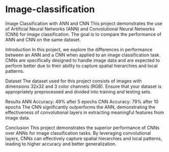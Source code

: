 # Image-classification

Image Classification with ANN and CNN
This project demonstrates the use of Artificial Neural Networks (ANN) and Convolutional Neural Networks (CNN) for image classification. The goal is to compare the performance of ANN and CNN on the same dataset.

Introduction
In this project, we explore the differences in performance between an ANN and a CNN when applied to an image classification task. CNNs are specifically designed to handle image data and are expected to perform better due to their ability to capture spatial hierarchies and local patterns.

Dataset
The dataset used for this project consists of images with dimensions 32x32 and 3 color channels (RGB). Ensure that your dataset is appropriately preprocessed and divided into training and testing sets.

Results
ANN Accuracy: 49% after 5 epochs
CNN Accuracy: 79% after 10 epochs
The CNN significantly outperforms the ANN, demonstrating the effectiveness of convolutional layers in extracting meaningful features from image data.

Conclusion
This project demonstrates the superior performance of CNNs over ANNs for image classification tasks. By leveraging convolutional layers, CNNs can effectively capture spatial hierarchies and local patterns, leading to higher accuracy and better generalization.
